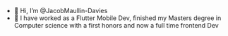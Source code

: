 - 👋 Hi, I’m @JacobMaullin-Davies
- 🌱 I have worked as a Flutter Mobile Dev, finished my Masters degree in Computer science with a first honors and now a full time frontend Dev

<!---
JacobMaullin-Davies/JacobMaullin-Davies is a ✨ special ✨ repository because its `README.md` (this file) appears on your GitHub profile.
You can click the Preview link to take a look at your changes.
--->
